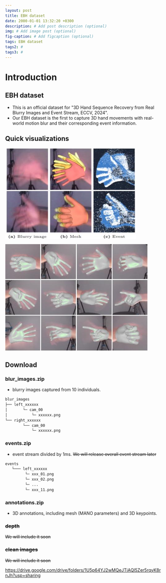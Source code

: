 ```yaml
---
layout: post
title: EBH dataset
date: 2000-01-01 13:32:20 +0300
description: # Add post description (optional)
img: # Add image post (optional)
fig-caption: # Add figcaption (optional)
tags: EBH dataset
tags2: #
tags3: #
---
```


# Introduction
## EBH dataset
- This is an official dataset for "3D Hand Sequence Recovery from Real Blurry Images and Event Stream, ECCV, 2024".
- Our EBH dataset is the first to capture 3D hand movements with real-world motion blur and their corresponding event information.


## Quick visualizations
![alt text](../assets/img/ebh_sample.jpg) 

![alt text](../assets/img/ebh_mesh.jpg)


## Download
### blur_images.zip
- blurry images captured from 10 individuals.
```bash
blur_images
├── left_xxxxxx
│       └─ cam_00
│           └─ xxxxxx.png
└── right_xxxxxx
        └── cam_00  
            └─ xxxxxx.png
``` 
### events.zip
- event stream divided by 1ms. ~~We will release overall event stream later~~
```bash
events
   └─── left_xxxxxx
         └─ xxx_01.png
         └─ xxx_02.png
         └─ ...
         └─ xxx_11.png
``` 

### annotations.zip
- 3D annotations, including mesh (MANO parameters) and 3D keypoints.
### ~~depth~~
~~We will include it soon~~
### ~~clean images~~
~~We will include it soon~~

https://drive.google.com/drive/folders/1U5p64YJ2wMQeJTiAQl5Zer5rqyK8rnJh?usp=sharing

